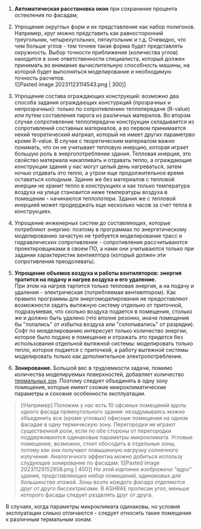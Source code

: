 1) **Автоматическая расстановка окон** при сохраниние процента остекления по фасадам;

2) Упрощения округлых форм и их представление как набор полигонов. Например, круг можно представить как равносторонний треугольник, четырехугольних, пятиугольник и т.д. Очевидно, что чем больше углов - тем точнее такая форма будет представлять окружность. Выбор точности приближения (количества углов) находится в зоне ответственности специалиста, который должен принимать во внимание вычислительную способность машины, на которой будет выполняться моделирование и необходимую точность расчетов.<br>![[Pasted image 20231123114543.png | 300]]

3) Упрощение состава ограждающих конструкций: возможно два способа задания ограждающих констуркций (прозрачных и непрозрачных): только по сопротивлению теплопередаче (R-value) или путем составления пирога из различных материлов. Во втором случае сопротивление теплопередачи конструкции складывается из сопротивлений составных материалов, а во первом принимается некий теоретический матриал, который не имеет других параметрво кроме R-value. В случае с теоретическим материалом важно понимать, что он не учитывает тепловую инерцию, которая играет большую роль в энергопотреблении здания. Тепловая инерция, это свойство материала накапливать и отдавать тепло, а ограждающие конструкции здания у нас могут целый день нагреваться, затем ночью отдавать это тепло, а утром еще продолжительное время оставаться холодным. Здание же без материалов с тепловой инерции не хранит тепло в конструкциях и как только температура воздуха на улице становится ниже температуры воздуха в помещении - начинаются теплопотери. Здания же с тепловой инерцией может продерджать еще несколько часов за счет тепла в конструкциях.    

4) Упрощение инженерных систем до составляющих, которые потребляют энергию: поэтому в программах по энергетическому моделированию зачастую не требуется моделирование трасс и гидравлических сопротивление - сопротивления рассчитываются проектировщиками в своем ПО, а нами они учитываются только при задании характеристик вентиялтора (который должен эти сопротивления преодолевать).

5) **Упрощение объемов воздуха и работы вентиляторов: энергия тратится на подачу и нагрев воздуха и его удаление.** <br> При этом на нагрев тартится только тепловая энергия, а на подачу и удаления - электрическая (потребляемая вентиялтором). Как правило программы для энергомоделирования не предоставляют возможности задать вытяжную систему отдельно от приточной, подразумевая, что сколько воздуха подается в помещения, столько же и должно быть удалено (что вполне резонно, иначе помещения бы "лопались" от избытка воздуха или "схлопывались" от разрядки). Софт по моеделированию интересует только количество энергии, которое было подано в помещение и отражать это придется без использования отдельной вытяжной системы: моделировать только тепло, которое подается с приточкой, а работу вытяжной системы моделировать только как дополнительное электропотребление.  

6) **Зонирование.** Большой вес  в трудоемкости задачи, помимо количества моделируемых поверхностей, добавляет количество [термальных зон](Определения#^thermalzone). Поэтому следует объединять в одну зону помещения, которые имеют схожие микроклиматические параметры и сохожие особенности эксплуатации. 

> [!Например]
 > Положим у нас есть 10 офсиных помещений вдоль одного фасада прямоугольного здания: незадумываясь можно объединить все (кроме угловых) офисные помещения на одном фасадае в одну термическую зону. Перегородки не играют существенной роли, если по обе стороны от перегородки поддерживаются одинаковые параметры микроклимата. Угловые помещение, возможно, стоит обосодить в отдельные зоны, потому как они получают повышенную нагрузку солнечного излучения. Аналогичного эффектиа можно добиться использу слудующее зонирование по фасадам:
  >![[Pasted image 20231129152958.png | 400]]
  >*На этой картинке изображено "ядро" здания, представляющее набор помещений, одинаковых для большинства этажей. Зоны возле каждого фасада отделяются друг от друго биссектрисами.* В ASHRAE прописан угол, меньше которого фасады следует разделять друг от друга. 

В случаях, когда параметры микроклимата одинаковы, но условия эксплуатации слиьно отличаются - следует относить такие помещения к различным термальным зонам. 

